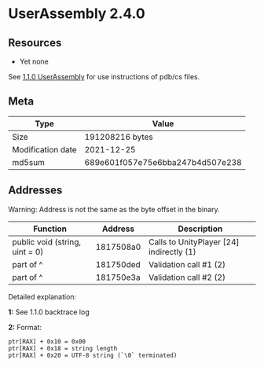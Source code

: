 # UserAssembly 2.4.0

## Resources

 * Yet none

See [1.1.0 UserAssembly](../dev_tools/110_data/UserAssembly.md) for use instructions of pdb/cs files.


## Meta

| Type              | Value                            |
|-------------------|----------------------------------|
| Size              | 191208216 bytes                  |
| Modification date | 2021-12-25                       |
| md5sum            | 689e601f057e75e6bba247b4d507e238 |


## Addresses

Warning: Address is not the same as the byte offset in the binary.

| Function                                    | Address   | Description                              |
|---------------------------------------------|-----------|------------------------------------------|
| public void (string, uint = 0)              | 1817508a0 | Calls to UnityPlayer [24] indirectly (1) |
| part of ^                                   | 181750ded | Validation call #1 (2)                   |
| part of ^                                   | 181750e3a | Validation call #2 (2)                   |


Detailed explanation:

**1:** See 1.1.0 backtrace log

**2:** Format:

	ptr[RAX] + 0x10 = 0x00
	ptr[RAX] + 0x18 = string length
	ptr[RAX] + 0x20 = UTF-8 string (`\0` terminated)

